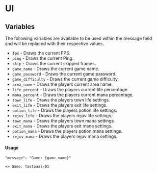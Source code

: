 # UI

## Variables

The following variables are available to be used within the message field and will be replaced with their respective values.

- `fps` - Draws the current FPS.
- `ping` - Draws the current Ping.
- `skip` - Draws the current skipped frames.
- `game_name` - Draws the current game name.
- `game_password` - Draws the current game password.
- `game_difficulty` - Draws the current game difficulty.
- `area_name` - Draws the players current area name.
- `life_percent` - Draws the players current life percentage.
- `mana_percent` - Draws the players current mana percentage.
- `town_life` - Draws the players town life settings.
- `exit_life` - Draws the players exit life settings.
- `potion_life` - Draws the players potion life settings.
- `rejuv_life` - Draws the players rejuv life settings.
- `town_mana` - Draws the players town mana settings.
- `exit_mana` - Draws the players exit mana settings.
- `potion_mana` - Draws the players potion mana settings.
- `rejuv_mana` - Draws the players rejuv mana settings.

#### Usage

    "message": "Game: {game_name}"

    => Game: fastbaal-01